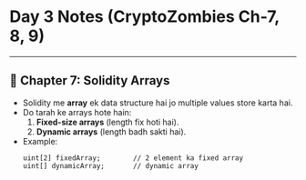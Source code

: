 # Day 3 Notes (CryptoZombies Ch-7, 8, 9)

---

## 📘 Chapter 7: Solidity Arrays
- Solidity me **array** ek data structure hai jo multiple values store karta hai.  
- Do tarah ke arrays hote hain:  
  1. **Fixed-size arrays** (length fix hoti hai).  
  2. **Dynamic arrays** (length badh sakti hai).  
- Example:
  ```solidity
  uint[2] fixedArray;        // 2 element ka fixed array
  uint[] dynamicArray;       // dynamic array
